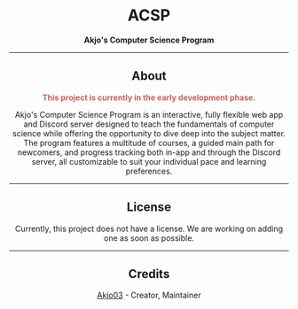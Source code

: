 <h1 align="center">ACSP</h1>
<p align="center"><strong>Akjo's Computer Science Program</strong></p>
<hr />
<h2 align="center">About</h2>
<p align="center" style="color: indianred"><strong>This project is currently in the early development phase.</strong></p>
<p align="center">Akjo's Computer Science Program  is an interactive, fully flexible web app and Discord server designed to teach the fundamentals of computer science while offering the opportunity to dive deep into the subject matter. The program features a multitude of courses, a guided main path for newcomers, and progress tracking both in-app and through the Discord server, all customizable to suit your individual pace and learning preferences.</p>
<hr />
<h2 align="center">License</h2>
<p align="center">Currently, this project does not have a license. We are working on adding one as soon as possible.</p>
<hr />
<h2 align="center">Credits</h2>
<p align="center"><a href="https://github.com/Akjo03">Akjo03</a> - Creator, Maintainer</p>